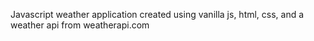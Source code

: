 Javascript weather application created using vanilla js, html, css, and a weather api from weatherapi.com 